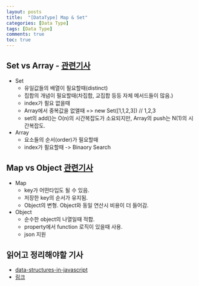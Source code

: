 ```yaml
---
layout: posts
title:  "[DataType] Map & Set"
categories: [Data Type]
tags: [Data Type]
comments: true
toc: true
---
```

## Set vs Array - [관련기사](https://medium.com/front-end-weekly/es6-set-vs-array-what-and-when-efc055655e1a)
- Set
  - 유일값들의 배열이 필요할때(distinct)
  - 집합의 개념이 필요할때(차집합, 교집합 등등 자체 메서드들이 많음.)
  - index가 필요 없을때
  - Array에서 중복값을 없앨때 => new Set([1,1,2,3]) // 1,2,3
  - set의 add()는 O(n)의 시간복잡도가 소요되지만, Array의 push는 N(1)의 시간복잡도.
- Array
  - 요소들의 순서(order)가 필요할때
  - index가 필요할때 -> Binaory Search

## Map vs Object [관련기사](https://medium.com/front-end-weekly/es6-map-vs-object-what-and-when-b80621932373)
- Map
  - key가 어떤타입도 될 수 있음.
  - 저장한 key의 순서가 유지됨.
  - Object의 변형. Object와 동일 연산시 비용이 더 들어감.
- Object
  - 순수한 object의 나열일때 적합.
  - property에서 function 로직이 있을때 사용.
  - json 지원

## 읽어고 정리해야할 기사
  - [data-structures-in-javascript](https://medium.com/siliconwat/data-structures-in-javascript-1b9aed0ea17c)
  - [링크](http://cooervo.github.io/Algorithms-DataStructures-BigONotation/data-structures.html)

